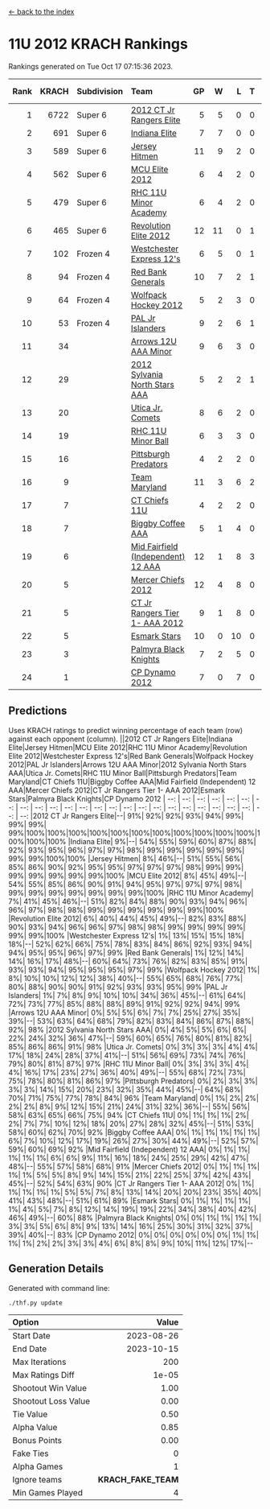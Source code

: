 [<- back to the index](readme.md)
# 11U 2012 KRACH Rankings
Rankings generated on Tue Oct 17 07:15:36 2023.

Rank|KRACH|Subdivision|Team|GP|W|L|T|OTW|OTL|SoS|Exp Wins|Win Diff
---:|---:|:---|:---|---:|---:|---:|---:|---:|---:|---:|---:|---:
1|6722|Super 6|[2012 CT Jr Rangers Elite](https://gamesheetstats.com/seasons/3664/teams/140909/schedule)|5|5|0|0|0|0|190|5.8|-0.0
2|691|Super 6|[Indiana Elite](https://gamesheetstats.com/seasons/3664/teams/144355/schedule)|7|7|0|0|0|0|13|7.9|0.0
3|589|Super 6|[Jersey Hitmen](https://gamesheetstats.com/seasons/3664/teams/140915/schedule)|11|9|2|0|0|0|668|9.8|-0.0
4|562|Super 6|[MCU Elite 2012](https://gamesheetstats.com/seasons/3664/teams/140908/schedule)|6|4|2|0|2|0|324|4.8|-0.0
5|479|Super 6|[RHC 11U Minor Academy](https://gamesheetstats.com/seasons/3664/teams/140913/schedule)|6|4|2|0|0|1|1131|4.8|-0.0
6|465|Super 6|[Revolution Elite 2012](https://gamesheetstats.com/seasons/3664/teams/140924/schedule)|12|11|0|1|1|0|26|12.4|0.0
7|102|Frozen 4|[Westchester Express 12's](https://gamesheetstats.com/seasons/3664/teams/140919/schedule)|6|5|0|1|1|0|11|6.4|0.0
8|94|Frozen 4|[Red Bank Generals](https://gamesheetstats.com/seasons/3664/teams/140916/schedule)|10|7|2|1|2|0|106|8.4|0.0
9|64|Frozen 4|[Wolfpack Hockey 2012](https://gamesheetstats.com/seasons/3664/teams/140914/schedule)|5|2|3|0|0|1|274|2.8|-0.0
10|53|Frozen 4|[PAL Jr Islanders](https://gamesheetstats.com/seasons/3664/teams/140921/schedule)|9|2|6|1|0|2|931|3.4|0.0
11|34||[Arrows 12U AAA Minor](https://gamesheetstats.com/seasons/3664/teams/140920/schedule)|9|6|3|0|1|0|27|6.9|0.0
12|29||[2012 Sylvania North Stars AAA](https://gamesheetstats.com/seasons/3664/teams/162461/schedule)|5|2|2|1|0|0|235|3.4|0.0
13|20||[Utica Jr. Comets](https://gamesheetstats.com/seasons/3664/teams/140923/schedule)|8|6|2|0|1|0|7|6.9|0.0
14|19||[RHC 11U Minor Ball](https://gamesheetstats.com/seasons/3664/teams/140917/schedule)|6|3|3|0|0|0|28|3.9|0.0
15|16||[Pittsburgh Predators](https://gamesheetstats.com/seasons/3664/teams/140925/schedule)|4|2|2|0|0|1|39|2.9|0.0
16|9||[Team Maryland](https://gamesheetstats.com/seasons/3664/teams/140928/schedule)|11|3|6|2|0|0|1186|4.9|0.0
17|7||[CT Chiefs 11U](https://gamesheetstats.com/seasons/3664/teams/140912/schedule)|4|2|2|0|0|0|9|2.9|0.0
18|7||[Biggby Coffee AAA](https://gamesheetstats.com/seasons/3664/teams/144354/schedule)|5|1|4|0|0|0|239|1.9|0.0
19|6||[Mid Fairfield (Independent) 12 AAA](https://gamesheetstats.com/seasons/3664/teams/140910/schedule)|12|1|8|3|0|2|88|3.4|0.0
20|5||[Mercer Chiefs 2012](https://gamesheetstats.com/seasons/3664/teams/140918/schedule)|12|4|8|0|0|1|31|4.9|0.0
21|5||[CT Jr Rangers Tier 1- AAA 2012](https://gamesheetstats.com/seasons/3664/teams/140911/schedule)|9|1|8|0|0|0|169|1.9|0.0
22|5||[Esmark Stars](https://gamesheetstats.com/seasons/3664/teams/140926/schedule)|10|0|10|0|0|0|381|0.9|0.0
23|3||[Palmyra Black Knights](https://gamesheetstats.com/seasons/3664/teams/140927/schedule)|7|2|5|0|0|0|68|2.9|0.0
24|1||[CP Dynamo 2012](https://gamesheetstats.com/seasons/3664/teams/140922/schedule)|7|0|7|0|0|0|151|0.9|0.0

## Predictions
Uses KRACH ratings to predict winning percentage of each team (row) against each opponent (column).
||2012 CT Jr Rangers Elite|Indiana Elite|Jersey Hitmen|MCU Elite 2012|RHC 11U Minor Academy|Revolution Elite 2012|Westchester Express 12's|Red Bank Generals|Wolfpack Hockey 2012|PAL Jr Islanders|Arrows 12U AAA Minor|2012 Sylvania North Stars AAA|Utica Jr. Comets|RHC 11U Minor Ball|Pittsburgh Predators|Team Maryland|CT Chiefs 11U|Biggby Coffee AAA|Mid Fairfield (Independent) 12 AAA|Mercer Chiefs 2012|CT Jr Rangers Tier 1- AAA 2012|Esmark Stars|Palmyra Black Knights|CP Dynamo 2012
| --: | --: | --: | --: | --: | --: | --: | --: | --: | --: | --: | --: | --: | --: | --: | --: | --: | --: | --: | --: | --: | --: | --: | --: | --: 
|2012 CT Jr Rangers Elite|--| 91%| 92%| 92%| 93%| 94%| 99%| 99%| 99%| 99%|100%|100%|100%|100%|100%|100%|100%|100%|100%|100%|100%|100%|100%|100%
|Indiana Elite|  9%|--| 54%| 55%| 59%| 60%| 87%| 88%| 92%| 93%| 95%| 96%| 97%| 97%| 98%| 99%| 99%| 99%| 99%| 99%| 99%| 99%|100%|100%
|Jersey Hitmen|  8%| 46%|--| 51%| 55%| 56%| 85%| 86%| 90%| 92%| 95%| 95%| 97%| 97%| 97%| 98%| 99%| 99%| 99%| 99%| 99%| 99%| 99%|100%
|MCU Elite 2012|  8%| 45%| 49%|--| 54%| 55%| 85%| 86%| 90%| 91%| 94%| 95%| 97%| 97%| 97%| 98%| 99%| 99%| 99%| 99%| 99%| 99%| 99%|100%
|RHC 11U Minor Academy|  7%| 41%| 45%| 46%|--| 51%| 82%| 84%| 88%| 90%| 93%| 94%| 96%| 96%| 97%| 98%| 98%| 99%| 99%| 99%| 99%| 99%| 99%|100%
|Revolution Elite 2012|  6%| 40%| 44%| 45%| 49%|--| 82%| 83%| 88%| 90%| 93%| 94%| 96%| 96%| 97%| 98%| 98%| 99%| 99%| 99%| 99%| 99%| 99%|100%
|Westchester Express 12's|  1%| 13%| 15%| 15%| 18%| 18%|--| 52%| 62%| 66%| 75%| 78%| 83%| 84%| 86%| 92%| 93%| 94%| 94%| 95%| 95%| 96%| 97%| 99%
|Red Bank Generals|  1%| 12%| 14%| 14%| 16%| 17%| 48%|--| 60%| 64%| 73%| 76%| 82%| 83%| 85%| 91%| 93%| 93%| 94%| 95%| 95%| 95%| 97%| 99%
|Wolfpack Hockey 2012|  1%|  8%| 10%| 10%| 12%| 12%| 38%| 40%|--| 55%| 65%| 68%| 76%| 77%| 80%| 88%| 90%| 90%| 91%| 92%| 93%| 93%| 95%| 99%
|PAL Jr Islanders|  1%|  7%|  8%|  9%| 10%| 10%| 34%| 36%| 45%|--| 61%| 64%| 72%| 73%| 77%| 85%| 88%| 88%| 89%| 91%| 92%| 92%| 94%| 99%
|Arrows 12U AAA Minor|  0%|  5%|  5%|  6%|  7%|  7%| 25%| 27%| 35%| 39%|--| 53%| 63%| 64%| 68%| 79%| 82%| 83%| 84%| 86%| 87%| 88%| 92%| 98%
|2012 Sylvania North Stars AAA|  0%|  4%|  5%|  5%|  6%|  6%| 22%| 24%| 32%| 36%| 47%|--| 59%| 60%| 65%| 76%| 80%| 81%| 82%| 85%| 86%| 86%| 91%| 98%
|Utica Jr. Comets|  0%|  3%|  3%|  3%|  4%|  4%| 17%| 18%| 24%| 28%| 37%| 41%|--| 51%| 56%| 69%| 73%| 74%| 76%| 79%| 80%| 81%| 87%| 97%
|RHC 11U Minor Ball|  0%|  3%|  3%|  3%|  4%|  4%| 16%| 17%| 23%| 27%| 36%| 40%| 49%|--| 55%| 68%| 72%| 73%| 75%| 78%| 80%| 81%| 86%| 97%
|Pittsburgh Predators|  0%|  2%|  3%|  3%|  3%|  3%| 14%| 15%| 20%| 23%| 32%| 35%| 44%| 45%|--| 64%| 68%| 70%| 71%| 75%| 77%| 78%| 84%| 96%
|Team Maryland|  0%|  1%|  2%|  2%|  2%|  2%|  8%|  9%| 12%| 15%| 21%| 24%| 31%| 32%| 36%|--| 55%| 56%| 58%| 63%| 65%| 66%| 75%| 94%
|CT Chiefs 11U|  0%|  1%|  1%|  1%|  2%|  2%|  7%|  7%| 10%| 12%| 18%| 20%| 27%| 28%| 32%| 45%|--| 51%| 53%| 58%| 60%| 62%| 70%| 92%
|Biggby Coffee AAA|  0%|  1%|  1%|  1%|  1%|  1%|  6%|  7%| 10%| 12%| 17%| 19%| 26%| 27%| 30%| 44%| 49%|--| 52%| 57%| 59%| 60%| 69%| 92%
|Mid Fairfield (Independent) 12 AAA|  0%|  1%|  1%|  1%|  1%|  1%|  6%|  6%|  9%| 11%| 16%| 18%| 24%| 25%| 29%| 42%| 47%| 48%|--| 55%| 57%| 58%| 68%| 91%
|Mercer Chiefs 2012|  0%|  1%|  1%|  1%|  1%|  1%|  5%|  5%|  8%|  9%| 14%| 15%| 21%| 22%| 25%| 37%| 42%| 43%| 45%|--| 52%| 54%| 63%| 90%
|CT Jr Rangers Tier 1- AAA 2012|  0%|  1%|  1%|  1%|  1%|  1%|  5%|  5%|  7%|  8%| 13%| 14%| 20%| 20%| 23%| 35%| 40%| 41%| 43%| 48%|--| 51%| 61%| 89%
|Esmark Stars|  0%|  1%|  1%|  1%|  1%|  1%|  4%|  5%|  7%|  8%| 12%| 14%| 19%| 19%| 22%| 34%| 38%| 40%| 42%| 46%| 49%|--| 60%| 88%
|Palmyra Black Knights|  0%|  0%|  1%|  1%|  1%|  1%|  3%|  3%|  5%|  6%|  8%|  9%| 13%| 14%| 16%| 25%| 30%| 31%| 32%| 37%| 39%| 40%|--| 83%
|CP Dynamo 2012|  0%|  0%|  0%|  0%|  0%|  0%|  1%|  1%|  1%|  1%|  2%|  2%|  3%|  3%|  4%|  6%|  8%|  8%|  9%| 10%| 11%| 12%| 17%|--

## Generation Details

Generated with command line:
```
./thf.py update
```

| Option | Value |
| :----- | ----: |
| Start Date | 2023-08-26 |
| End Date | 2023-10-15 |
| Max Iterations | 200 |
| Max Ratings Diff | 1e-05 |
| Shootout Win Value | 1.00 |
| Shootout Loss Value | 0.00 |
| Tie Value | 0.50 |
| Alpha Value | 0.85 |
| Bonus Points | 0.00 |
| Fake Ties | 0 |
| Alpha Games | 1 |
| Ignore teams | __KRACH_FAKE_TEAM__ |
| Min Games Played | 4 |

